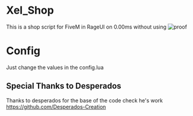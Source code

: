 # Xel_Shop
 This is a shop script for FiveM in RageUI on 0.00ms without using
 ![proof](https://zupimages.net/up/22/01/x0gn.png)

# Config
 Just change the values in the config.lua

## Special Thanks to Desperados
 Thanks to desperados for the base of the code check he's work
 https://github.com/Desperados-Creation